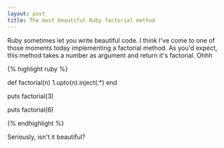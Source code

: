 ```yaml
---
layout: post
title: The most beautiful Ruby factorial method
---
```


<span class="drops">R</span>uby sometimes let you write beautiful code. I think I've come to one of those moments today implementing a factorial method. As you'd expect, this method takes a number as argument and return it's factorial. Ohhh

{% highlight ruby %}


def factorial(n)
  1.upto(n).inject(:*)
end

puts factorial(3)

puts factorial(6)

{% endhighlight %}


Seriously, isn't it beautiful?
